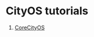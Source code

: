 # CityOS tutorials

1. [CoreCityOS](https://github.com/cityos/tutorials/blob/master/000-corecityos-introduction.md)
